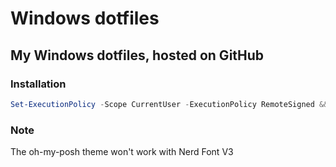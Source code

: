 # Windows dotfiles
## My Windows dotfiles, hosted on GitHub

### Installation

```powershell
Set-ExecutionPolicy -Scope CurrentUser -ExecutionPolicy RemoteSigned && irm https://raw.githubusercontent.com/ErogeMaster225/WinDotfiles/main/bootstrap.ps1 | iex
```
### Note
 The oh-my-posh theme won't work with Nerd Font V3
